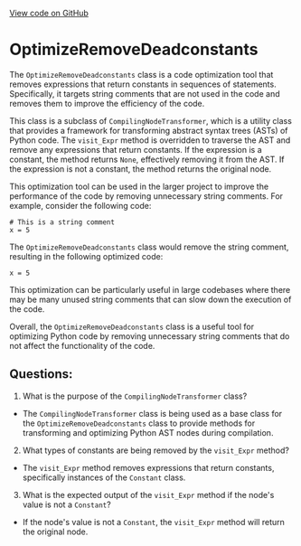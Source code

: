 [View code on GitHub](https://github.com/opshin/opshin/opshin/optimize/optimize_remove_comments.py)

# OptimizeRemoveDeadconstants

The `OptimizeRemoveDeadconstants` class is a code optimization tool that removes expressions that return constants in sequences of statements. Specifically, it targets string comments that are not used in the code and removes them to improve the efficiency of the code.

This class is a subclass of `CompilingNodeTransformer`, which is a utility class that provides a framework for transforming abstract syntax trees (ASTs) of Python code. The `visit_Expr` method is overridden to traverse the AST and remove any expressions that return constants. If the expression is a constant, the method returns `None`, effectively removing it from the AST. If the expression is not a constant, the method returns the original node.

This optimization tool can be used in the larger project to improve the performance of the code by removing unnecessary string comments. For example, consider the following code:

```
# This is a string comment
x = 5
```

The `OptimizeRemoveDeadconstants` class would remove the string comment, resulting in the following optimized code:

```
x = 5
```

This optimization can be particularly useful in large codebases where there may be many unused string comments that can slow down the execution of the code.

Overall, the `OptimizeRemoveDeadconstants` class is a useful tool for optimizing Python code by removing unnecessary string comments that do not affect the functionality of the code.
## Questions: 
 1. What is the purpose of the `CompilingNodeTransformer` class?
- The `CompilingNodeTransformer` class is being used as a base class for the `OptimizeRemoveDeadconstants` class to provide methods for transforming and optimizing Python AST nodes during compilation.

2. What types of constants are being removed by the `visit_Expr` method?
- The `visit_Expr` method removes expressions that return constants, specifically instances of the `Constant` class.

3. What is the expected output of the `visit_Expr` method if the node's value is not a `Constant`?
- If the node's value is not a `Constant`, the `visit_Expr` method will return the original node.